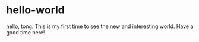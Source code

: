 # hello-world
hello, tong. This is my first time to see the new and interesting world. 
Have a good time here!
